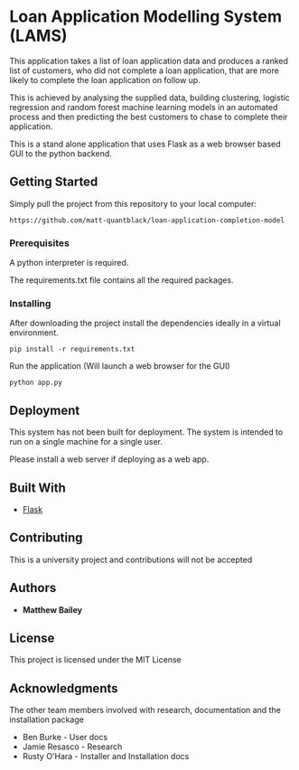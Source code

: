 # Loan Application Modelling System (LAMS)

This application takes a list of loan application data and produces a ranked list of customers, 
who did not complete a loan application, that are more likely to complete the loan application on follow up.


This is achieved by analysing the supplied data, building clustering, logistic regression and random forest machine 
learning models in an automated process and then predicting the best customers to chase to complete their application.


This is a stand alone application that uses Flask as a web browser based GUI to the python backend. 

## Getting Started

Simply pull the project from this repository to your local computer:
```
https://github.com/matt-quantblack/loan-application-completion-model
```

### Prerequisites

A python interpreter is required.

The requirements.txt file contains all the required packages.


### Installing

After downloading the project install the dependencies ideally in a virtual environment.

```
pip install -r requirements.txt
```
Run the application (Will launch a web browser for the GUI)
```
python app.py
```

## Deployment

This system has not been built for deployment. The system is intended to run on a single machine
for a single user.

Please install a web server if deploying as a web app.

## Built With

* [Flask](https://flask.palletsprojects.com/en/1.1.x/) 

## Contributing

This is a university project and contributions will not be accepted

## Authors

* **Matthew Bailey** 

## License

This project is licensed under the MIT License 

## Acknowledgments

The other team members involved with research, documentation and the installation package

* Ben Burke - User docs
* Jamie Resasco - Research
* Rusty O'Hara - Installer and Installation docs
